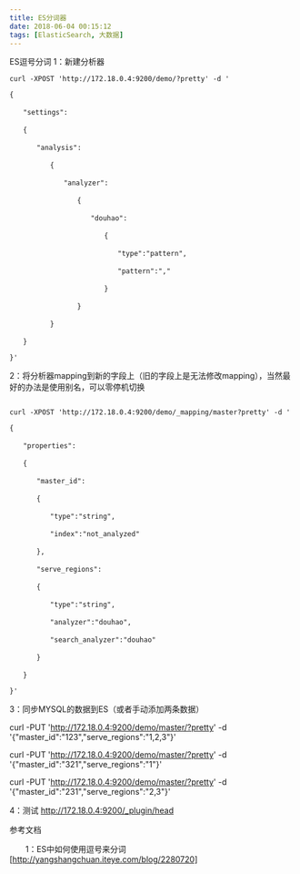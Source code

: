 ```yaml
---
title: ES分词器
date: 2018-06-04 00:15:12
tags: [ElasticSearch, 大数据]
---
```


ES逗号分词
1：新建分析器
```
curl -XPOST 'http://172.18.0.4:9200/demo/?pretty' -d '

{

　　"settings":

　　{

　　　　"analysis":

　　　　　　{

　　　　　　　　"analyzer":

　　　　　　　　　　{

　　　　　　　　　　　　"douhao":

　　　　　　　　　　　　　　{

　　　　　　　　　　　　　　　　"type":"pattern",

　　　　　　　　　　　　　　　　"pattern":","

　　　　　　　　　　　　　　}

　　　　　　　　　　}

　　　　　　}

　　}

}'
```
 

2：将分析器mapping到新的字段上（旧的字段上是无法修改mapping），当然最好的办法是使用别名，可以零停机切换
```

curl -XPOST 'http://172.18.0.4:9200/demo/_mapping/master?pretty' -d '

{

　　"properties":

　　{

　　　　"master_id":

　　　　{

　　　　　　"type":"string",

　　　　　　"index":"not_analyzed"

　　　　},

　　　　"serve_regions":

　　　　{

　　　　　　"type":"string",

　　　　　　"analyzer":"douhao",

　　　　　　"search_analyzer":"douhao"

　　　　}

　　}

}'
```
 

3：同步MYSQL的数据到ES（或者手动添加两条数据）

curl -PUT 'http://172.18.0.4:9200/demo/master/?pretty' -d '{"master_id":"123","serve_regions":"1,2,3"}'

curl -PUT 'http://172.18.0.4:9200/demo/master/?pretty' -d '{"master_id":"321","serve_regions":"1"}'

curl -PUT 'http://172.18.0.4:9200/demo/master/?pretty' -d '{"master_id":"231","serve_regions":"2,3"}'

 

4：测试 http://172.18.0.4:9200/_plugin/head

 

参考文档

　　1：ES中如何使用逗号来分词[http://yangshangchuan.iteye.com/blog/2280720]
